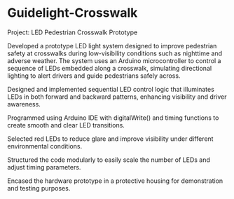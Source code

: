 # Guidelight-Crosswalk

Project: LED Pedestrian Crosswalk Prototype

Developed a prototype LED light system designed to improve pedestrian safety at crosswalks during low-visibility conditions such as nighttime and adverse weather. The system uses an Arduino microcontroller to control a sequence of LEDs embedded along a crosswalk, simulating directional lighting to alert drivers and guide pedestrians safely across.

Designed and implemented sequential LED control logic that illuminates LEDs in both forward and backward patterns, enhancing visibility and driver awareness.

Programmed using Arduino IDE with digitalWrite() and timing functions to create smooth and clear LED transitions.

Selected red LEDs to reduce glare and improve visibility under different environmental conditions.

Structured the code modularly to easily scale the number of LEDs and adjust timing parameters.

Encased the hardware prototype in a protective housing for demonstration and testing purposes.
